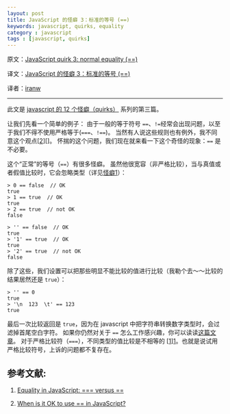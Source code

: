 ```yaml
---
layout: post
title: JavaScript 的怪癖 3：标准的等号 (==)
keywords: javascript, quirks, equality
category : javascript
tags : [javascript, quirks]
---
```


原文：[JavaScript quirk 3: normal equality (==)](http://www.2ality.com/2013/04/quirk-undefined.html)

译文：[JavaScript 的怪癖 3：标准的等号 (==)](http://justjavac.com/javascript/2013/04/08/12-javascript-quirks.html)

译者：[iranw](http://www.phpno.com)

----------------------------------------------------

此文是 [javascript 的 12 个怪癖（quirks）](http://justjavac.com/javascript/2013/04/08/12-javascript-quirks.html) 系列的第三篇。

让我们先看一个简单的例子：
由于一般的等于符号 `==`、`!=`经常会出现问题，以至于我们不得不使用严格等于(`===`、`!==`)。
当然有人说这些规则也有例外，我不同意这个观点[[2]][]。
怀揣的这个问题，我们现在就来看一下这个奇怪的现象：`==` 是不必要。


这个“正常”的等号（`==`）有很多怪癖。
虽然他很宽容（非严格比较），当与真值或者假值比较时，它会忽略类型（详见[怪癖1][quirk 1]）：

[quirk 1]: http://justjavac.com/javascript/2013/04/08/javascript-quirk-1-implicit-conversion-of-values.html "JavaScript 的怪癖 1：隐式类型转换"

    > 0 == false  // OK
    true
    > 1 == true  // OK
    true
    > 2 == true  // not OK
    false

    > '' == false  // OK
    true
    > '1' == true  // OK
    true
    > '2' == true  // not OK
    false

除了这些，我们设置可以把那些明显不能比较的值进行比较（我勒个去～～比较的结果居然还是 `true`）：

    > '' == 0
    true
    > '\n  123  \t' == 123
    true

最后一次比较返回是 `true`，因为在 javascript 中把字符串转换数字类型时，会过滤掉首尾空白字符。
如果你仍然对关于 `==` 怎么工作感兴趣，你可以读读[这篇文章][1]。
对于严格比较符（`===`），不同类型的值比较是不相等的 [[1]][1]。也就是说试用严格比较符号，上诉的问题都不复存在。

## 参考文献:

1. [Equality in JavaScript: === versus ==][1]

2. [When is it OK to use == in JavaScript?][2]

[1]: http://www.2ality.com/2011/06/javascript-equality.html "Equality in JavaScript: === versus =="
[2]: http://www.2ality.com/2011/12/strict-equality-exemptions.html "When is it OK to use == in JavaScript?"
